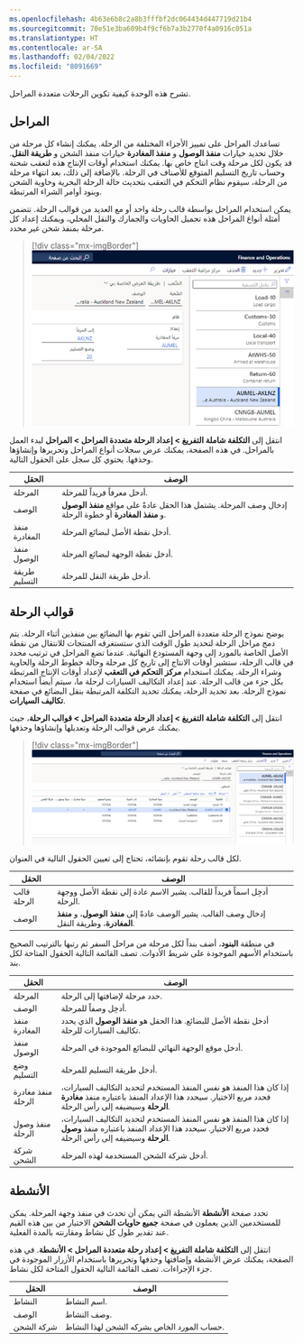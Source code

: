 ```yaml
---
ms.openlocfilehash: 4b63e6b8c2a8b3fffbf2dc064434d447719d21b4
ms.sourcegitcommit: 70e51e3ba609b4f9cf6b7a3b2770f4a0916c051a
ms.translationtype: HT
ms.contentlocale: ar-SA
ms.lasthandoff: 02/04/2022
ms.locfileid: "8091669"
---
```

تشرح هذه الوحدة كيفية تكوين الرحلات متعددة المراحل.

## <a name="legs"></a>المراحل

تساعدك المراحل على تمييز الأجزاء المختلفة من الرحلة. يمكنك إنشاء كل مرحلة من خلال تحديد خيارات **منفذ الوصول** و **منفذ المغادرة** خيارات منفذ الشحن و **طريقة النقل**. قد يكون لكل مرحلة وقت انتاج خاص بها. يمكنك استخدام أوقات الإنتاج هذه لتعقب شحنة وحساب تاريخ التسليم المتوقع للأصناف في الرحلة. بالإضافة إلى ذلك، بعد انتهاء مرحلة من الرحلة، سيقوم نظام التحكم في التعقب بتحديث حالة الرحلة البحرية وحاوية الشحن وبنود أوامر الشراء المرتبطة.

يمكن استخدام المراحل بواسطة قالب رحلة واحد أو مع العديد من قوالب الرحلة. تتضمن أمثلة أنواع المراحل هذه تحميل الحاويات والجمارك والنقل المحلي، ويمكنك إعداد كل مرحلة بمنفذ شحن غير محدد.

> [!div class="mx-imgBorder"]
> [![لقطة شاشة لمختلف المراحل المرتبطة برحلة متعددة المراحل.](../media/multi-leg-journey-setup.png)](../media/multi-leg-journey-setup.png#lightbox)

انتقل إلى **التكلفة شاملة التفريغ > إعداد الرحلة متعددة المراحل > المراحل** لبدء العمل بالمراحل. في هذه الصفحة، يمكنك عرض سجلات أنواع المراحل وتحريرها وإنشاؤها وحذفها. يحتوي كل سجل على الحقول التالية.

|     الحقل              |     الوصف‏‎                                                                                                                    |
|------------------------|------------------------------------------------------------------------------------------------------------------------------------|
|     المرحلة                |     أدخل معرفاً فريداً للمرحلة.                                                                                         |
|     الوصف‏‎        |     إدخال وصف المرحلة. يشتمل هذا الحقل عادةً على مواقع **منفذ الوصول** و **منفذ المغادرة** أو خطوة الرحلة.          |
|     منفذ المغادرة          |     أدخل نقطة الأصل لبضائع المرحلة.                                                                                 |
|     منفذ الوصول            |     أدخل نقطة الوجهة لبضائع المرحلة.                                                                               |
|     طريقة التسليم    |     أدخل طريقة النقل للمرحلة.                                                                                |

## <a name="journey-templates"></a>قوالب الرحلة

يوضح نموذج الرحلة متعددة المراحل التي تقوم بها البضائع بين منفذين أثناء الرحلة. يتم دمج مراحل الرحلة لتحديد طول الوقت الذي ستستغرقه المنتجات للانتقال من نقطة الأصل الخاصة بالمورد إلى وجهة المستودع النهائية. عندما تضع المراحل في ترتيب محدد في قالب الرحلة، ستشير أوقات الانتاج إلى تاريخ كل مرحلة وحالة خطوط الرحلة والحاوية وشراء الرحلة. يمكنك استخدام **مركز التحكم في التعقب** لإعداد أوقات الإنتاج المرتبطة بكل جزء من قالب الرحلة. عند إعداد التكاليف السيارات لرحلة ما، سيتم أيضاً استخدام نموذج الرحلة. بعد تحديد الرحلة، يمكنك تحديد التكلفة المرتبطة بنقل البضائع في صفحة **تكاليف السيارات**.

انتقل إلى **التكلفة شاملة التفريغ > إعداد الرحلة متعددة المراحل > قوالب الرحلة**، حيث يمكنك عرض قوالب الرحلة وتعديلها وإنشاؤها وحذفها.

> [!div class="mx-imgBorder"]
> [![لقطة شاشة لصفحة قوالب الرحلة والحقول الخاصة بإنشائها.](../media/journey-template.png)](../media/journey-template.png#lightbox)

لكل قالب رحلة تقوم بإنشائه، تحتاج إلى تعيين الحقول التالية في العنوان.

|     الحقل               |     الوصف‏‎                                                                                                                                |
|-------------------------|------------------------------------------------------------------------------------------------------------------------------------------------|
|     قالب الرحلة    |     أدخِل اسماً فريداً للقالب. يشير الاسم عادة إلى نقطة الأصل ووجهة الرحلة.                |
|     الوصف‏‎         |     إدخال وصف القالب. يشير الوصف عادةً إلى **منفذ الوصول**، و **منفذ المغادرة**، وطريقة النقل.          |

في منطقة **البنود**، أضف بنداً لكل مرحلة من مراحل السفر ثم رتبها بالترتيب الصحيح باستخدام الأسهم الموجودة على شريط الأدوات. تصف القائمة التالية الحقول المتاحة لكل بند.

|     الحقل                |     الوصف‏‎                                                                                                                                                                                                     |
|--------------------------|---------------------------------------------------------------------------------------------------------------------------------------------------------------------------------------------------------------------|
|     المرحلة                  |     حدد مرحلة لإضافتها إلى الرحلة.                                                                                                                                                                             |
|     الوصف‏‎          |     أدخِل وصفاً للمرحلة.                                                                                                                                                                                 |
|     منفذ المغادرة            |     أدخل نقطة الأصل للبضائع. هذا الحقل هو **منفذ الوصول** الذي يحدد تكاليف السيارات للرحلة.                                                                                             |
|     منفذ الوصول              |     أدخل موقع الوجهة النهائي للبضائع الموجودة في المرحلة.                                                                                                                                                  |
|     وضع التسليم     |     أدخل طريقة التسليم للمرحلة.                                                                                                                                                                       |
|     منفذ مغادرة الرحلة    |     إذا كان هذا المنفذ هو نفس المنفذ المستخدم لتحديد التكاليف السيارات، فحدد مربع الاختيار. سيحدد هذا الإعداد المنفذ باعتباره منفذ **مغادرة الرحلة** وسيضيفه إلى رأس الرحلة.          |
|     منفذ وصول الرحلة      |     إذا كان هذا المنفذ هو نفس المنفذ المستخدم لتحديد التكاليف السيارات، فحدد مربع الاختيار. سيحدد هذا الإعداد المنفذ باعتباره منفذ **وصول الرحلة** وسيضيفه إلى رأس الرحلة.            |
|     شركة الشحن     |     أدخل شركة الشحن المستخدمة لهذه المرحلة.                                                                                                                                                            |

## <a name="activities"></a>الأنشطة

تحدد صفحة **الأنشطة** الأنشطة التي يمكن أن تحدث في منفذ وجهة المرحلة. يمكن للمستخدمين الذين يعملون في صفحة **جميع حاويات الشحن** الاختيار من بين هذه القيم عند تقدير طول كل نشاط ومقارنته بالمدة الفعلية.

انتقل إلى **التكلفة شاملة التفريغ > إعداد رحلة متعددة المراحل > الأنشطة‬**. في هذه الصفحة، يمكنك عرض الأنشطة وإضافتها وحذفها وتحريرها باستخدام الأزرار الموجودة في جزء الإجراءات. تصف القائمة التالية الحقول المتاحة لكل نشاط.

|     الحقل               |     الوصف‏‎                                                 |
|-------------------------|-----------------------------------------------------------------|
|     النشاط            |     اسم النشاط.                                          |
|     الوصف‏‎         |     وصف النشاط.                                   |
|     شركة الشحن    |     حساب المورد الخاص بشركه الشحن لهذا النشاط.    |
